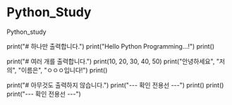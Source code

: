 # Python_Study
Python_study

print("# 하나만 출력합니다.")
print("Hello Python Programming...!")
print()

print("# 여러 개를 출력합니다.")
print(10, 20, 30, 40, 50)
print("안녕하세요", "저의", "이름은", "ㅇㅇㅇ입니다!")
print()

print("# 아무것도 출력하지 않습니다.")
print("--- 확인 전용선 ---")
print()
print()
print("--- 확인 전용선 ---")
